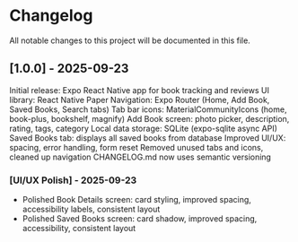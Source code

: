 # Changelog

All notable changes to this project will be documented in this file.

## [1.0.0] - 2025-09-23

Initial release: Expo React Native app for book tracking and reviews
UI library: React Native Paper
Navigation: Expo Router (Home, Add Book, Saved Books, Search tabs)
Tab bar icons: MaterialCommunityIcons (home, book-plus, bookshelf, magnify)
Add Book screen: photo picker, description, rating, tags, category
Local data storage: SQLite (expo-sqlite async API)
Saved Books tab: displays all saved books from database
Improved UI/UX: spacing, error handling, form reset
Removed unused tabs and icons, cleaned up navigation
CHANGELOG.md now uses semantic versioning

### [UI/UX Polish] - 2025-09-23

- Polished Book Details screen: card styling, improved spacing, accessibility labels, consistent layout
- Polished Saved Books screen: card shadow, improved spacing, accessibility, consistent layout

